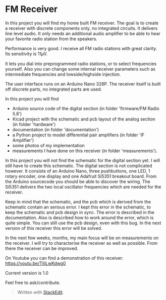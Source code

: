 ﻿# FM Receiver

In this project you will find my home built FM receiver. The goal is to create a receiver with discrete components only, no integrated circuits. It delivers line level audio. It only needs an additional audio amplifier to be able to hear your favorite radio station from the speakers.

Performance is very good. I receive all FM radio stations with great clarity. Its sensitivity is 11𝜇V.

It lets you dial into preprogrammed radio stations, or to select frequencies yourself. Also you can change some internal receiver parameters such as intermediate frequencies and lowside/highside injection. 

The user interface runs on an Arduino Nano 328P. The receiver itself is built off discrete parts, no integrated parts are used.

In this project you will find
* Arduino source code of the digital section (in folder 'firmware/FM Radio 5.8')
* Kicad project with the schematic and pcb layout of the analog section (in folder 'hardware')
* documentation (in folder 'documentation')
* a Python project to model differential pair amplifiers (in folder 'IF Amplifier')
* some photos of my implementation
* measurements I have done on this receiver (in folder 'measurements').

In this project you will not find the schematic for the digital section yet. I will still have to create this schematic. The digital section is not complicated however. It consists of an Arduino Nano, three pushbuttons, one LED, 1 rotary encoder, one display and one Adafruit Si5351 breakout board. From the Arduino sourcecode you should be able to discover the wiring. The Si5351 delivers the two local oscillator frequencies which are needed for the receiver.

Keep in mind that the schematic, and the pcb which is derived from the schematic contain an serious error. I kept this error in the schematic, to keep the schematic and pcb design in sync. The error is described in the documentation. Also is described how to work around the error, which is quite simple. You can still use the pcb design, even with this bug. In the next version of this receiver this error will be solved.

In the next few weeks, months, my main focus will be on measurements on the receiver. I will try to characterise the receiver as well as possible. From there the receiver can be improved.

On Youtube you can find a demonstration of this receiver: https://youtu.be/TlIiLwKdwg0


Current version is 1.0

Feel free to ask/contribute.



> Written with [StackEdit](https://stackedit.io/).